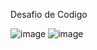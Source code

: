 Desafio de Codigo

![image](https://github.com/DanielaFehlow/jsexercises/assets/86863919/f01f952e-24d4-4630-a79b-51b3a231f1b5)
![image](https://github.com/DanielaFehlow/jsexercises/assets/86863919/f493261f-a930-4fd7-ab08-7f4fac1f1708)


